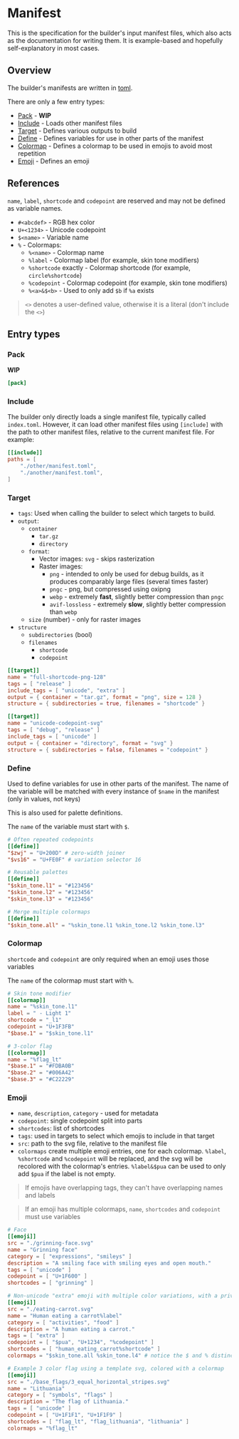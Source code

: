 # Manifest
This is the specification for the builder's input manifest files, which also acts as the documentation for writing them. It is example-based and hopefully self-explanatory in most cases.

## Overview
The builder's manifests are written in [toml](https://toml.io).

There are only a few entry types:
- [Pack](#pack) - **WIP**
- [Include](#include) - Loads other manifest files
- [Target](#target) - Defines various outputs to build
- [Define](#define) - Defines variables for use in other parts of the manifest
- [Colormap](#colormap) - Defines a colormap to be used in emojis to avoid most repetition
- [Emoji](#emoji) - Defines an emoji

## References
`name`, `label`, `shortcode` and `codepoint` are reserved and may not be defined as variable names.

- `#<abcdef>` - RGB hex color
- `U+<1234>` - Unicode codepoint
- `$<name>` - Variable name
- `%` - Colormaps:
    - `%<name>` - Colormap name
    - `%label` - Colormap label (for example, skin tone modifiers)
    - `%shortcode` exactly - Colormap shortcode (for example, `circle%shortcode`)
    - `%codepoint` - Colormap codepoint (for example, skin tone modifiers)
    - `%<a>&$<b>` - Used to only add `$b` if `%a` exists

> `<>` denotes a user-defined value, otherwise it is a literal (don't include the `<>`)

## Entry types
### Pack
**WIP**

```toml
[pack]
```
### Include
The builder only directly loads a single manifest file, typically called `index.toml`. However, it can load other manifest files using `[include]` with the path to other manifest files, relative to the current manifest file. For example:

```toml
[[include]]
paths = [
    "./other/manifest.toml",
    "./another/manifest.toml",
]
```

### Target
- `tags`: Used when calling the builder to select which targets to build.
- `output`:
    - `container`
        - `tar.gz`
        - `directory`
    - `format`:
        - Vector images: `svg` - skips rasterization
        - Raster images:
            - `png` - intended to only be used for debug builds, as it produces comparably large files (several times faster)
            - `pngc` - png, but compressed using oxipng
            - `webp` - extremely **fast**, slightly better compression than `pngc`
            - `avif-lossless` - extremely **slow**, slightly better compression than `webp`
    - `size` (number) - only for raster images
- `structure`
    - `subdirectories` (bool)
    - `filenames`
        - `shortcode`
        - `codepoint`

```toml
[[target]]
name = "full-shortcode-png-128"
tags = [ "release" ]
include_tags = [ "unicode", "extra" ]
output = { container = "tar.gz", format = "png", size = 128 }
structure = { subdirectories = true, filenames = "shortcode" }

[[target]]
name = "unicode-codepoint-svg"
tags = [ "debug", "release" ]
include_tags = [ "unicode" ]
output = { container = "directory", format = "svg" }
structure = { subdirectories = false, filenames = "codepoint" }
```

### Define
Used to define variables for use in other parts of the manifest. The name of the variable will be matched with every instance of `$name` in the manifest (only in values, not keys)

This is also used for palette definitions.

The `name` of the variable must start with `$`.

```toml
# Often repeated codepoints
[[define]]
"$zwj" = "U+200D" # zero-width joiner
"$vs16" = "U+FE0F" # variation selector 16

# Reusable palettes
[[define]]
"$skin_tone.l1" = "#123456"
"$skin_tone.l2" = "#123456"
"$skin_tone.l3" = "#123456"

# Merge multiple colormaps
[[define]]
"$skin_tone.all" = "%skin_tone.l1 %skin_tone.l2 %skin_tone.l3"
```

### Colormap
`shortcode` and `codepoint` are only required when an emoji uses those variables

The `name` of the colormap must start with `%`.

```toml
# Skin tone modifier
[[colormap]]
name = "%skin_tone.l1"
label = " - Light 1"
shortcode = "_l1"
codepoint = "U+1F3FB"
"$base.1" = "$skin_tone.l1"

# 3-color flag
[[colormap]]
name = "%flag_lt"
"$base.1" = "#FDBA0B"
"$base.2" = "#006A42"
"$base.3" = "#C22229"
```

### Emoji
- `name`, `description`, `category` - used for metadata
- `codepoint`: single codepoint split into parts
- `shortcodes`: list of shortcodes
- `tags`: used in targets to select which emojis to include in that target
- `src`: path to the svg file, relative to the manifest file
- `colormaps` create multiple emoji entries, one for each colormap. `%label`, `%shortcode` and `%codepoint` will be replaced, and the svg will be recolored with the colormap's entries. `%label&$pua` can be used to only add `$pua` if the label is not empty.

> If emojis have overlapping tags, they can't have overlapping names and labels

> If an emoji has multiple colormaps, `name`, `shortcodes` and `codepoint` must use variables

```toml
# Face
[[emoji]]
src = "./grinning-face.svg"
name = "Grinning face"
category = [ "expressions", "smileys" ]
description = "A smiling face with smiling eyes and open mouth."
tags = [ "unicode" ]
codepoint = [ "U+1F600" ]
shortcodes = [ "grinning" ]

# Non-unicode "extra" emoji with multiple color variations, with a private use area codepoint
[[emoji]]
src = "./eating-carrot.svg"
name = "Human eating a carrot%label"
category = [ "activities", "food" ]
description = "A human eating a carrot."
tags = [ "extra" ]
codepoint = [ "$pua", "U+1234", "%codepoint" ]
shortcodes = [ "human_eating_carrot%shortcode" ]
colormaps = "$skin_tone.all %skin_tone.l4" # notice the $ and % distinction

# Example 3 color flag using a template svg, colored with a colormap
[[emoji]]
src = "./base_flags/3_equal_horizontal_stripes.svg"
name = "Lithuania"
category = [ "symbols", "flags" ]
description = "The flag of Lithuania."
tags = [ "unicode" ]
codepoint = [ "U+1F1F1", "U+1F1F9" ]
shortcodes = [ "flag_lt", "flag_lithuania", "lithuania" ]
colormaps = "%flag_lt"
```
